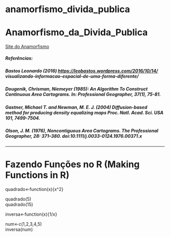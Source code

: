 # anamorfismo_divida_publica

# Anamorfismo_da_Divida_Publica

[Site do Anamorfismo](https://dataunirio.github.io/anamorfismo_divida_publica/)



##### Referências:
##### Bastos Leonardo (2016) https://leobastos.wordpress.com/2016/10/14/ visualizando-informacao-espacial-de-uma-forma-diferente/
##### Dougenik, Chrisman, Niemeyer (1985): An Algorithm To Construct Continuous Area Cartograms. In: Professional Geographer, 37(1), 75-81.
##### Gastner, Michael T. and Newman, M. E. J. (2004) Diffusion-based method for producing density equalizing maps Proc. Natl. Acad. Sci. USA 101, 7499-7504.
##### Olson, J. M. (1976), Noncontiguous Area Cartograms. The Professional Geographer, 28: 371–380. doi:10.1111/j.0033-0124.1976.00371.x

_____________________________________________________________

# Fazendo Funções no R (Making Functions in R)  

quadrado<-function(x){x^2}  

quadrado(5)  
quadrado(15)

inversa<-function(x){1/x}  

num<-c(1,2,3,4,5)   
inversa(num)